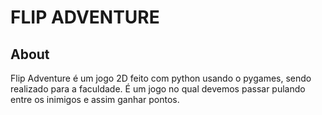 # FLIP ADVENTURE

## About
Flip Adventure é um jogo 2D feito com python usando o pygames, sendo realizado para a faculdade.
É um jogo no qual devemos passar pulando entre os inimigos e assim ganhar pontos.

